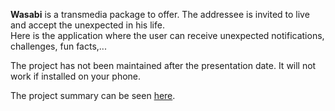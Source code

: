 **Wasabi** is a transmedia package to offer. The addressee is invited to live and accept the unexpected in his life.  
Here is the application where the user can receive unexpected notifications, challenges, fun facts,...


The project has not been maintained after the presentation date. It will not work if installed on your phone.

The project summary can be seen [here](http://chloelumi.net/work/wasabi).
